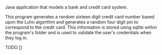 Java application that models a bank and credit card system. 

This program generates a random sixteen digit credit card number based upon the Luhn algorithm and generates
a random four digit pin to correspond to the credit card. This information is stored using sqlite within
the program's folder and is used to validate the user's credentials when they log in.

TODO
[]
